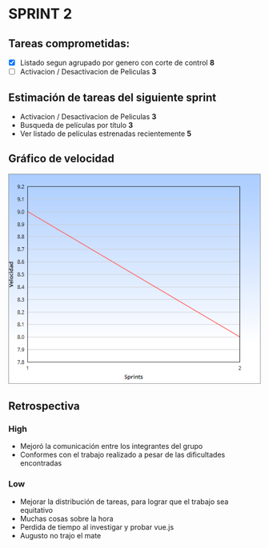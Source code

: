 ﻿# SPRINT 2

## Tareas comprometidas:
- [x] Listado segun agrupado por genero con corte de control  **8**
- [ ] Activacion / Desactivacion de Peliculas **3**

## Estimación de tareas del siguiente sprint
- Activacion / Desactivacion de Peliculas **3**
- Busqueda de películas por título **3**
- Ver listado de películas estrenadas recientemente **5** 

## Gráfico de velocidad
![sprints](sprint2.png?raw=true "Velocidad en Sprints")

## Retrospectiva

### High
- Mejoró la comunicación entre los integrantes del grupo
- Conformes con el trabajo realizado a pesar de las dificultades encontradas

### Low
- Mejorar la distribución de tareas, para lograr que el trabajo sea equitativo
- Muchas cosas sobre la hora
- Perdida de tiempo al investigar y probar vue.js
- Augusto no trajo el mate
